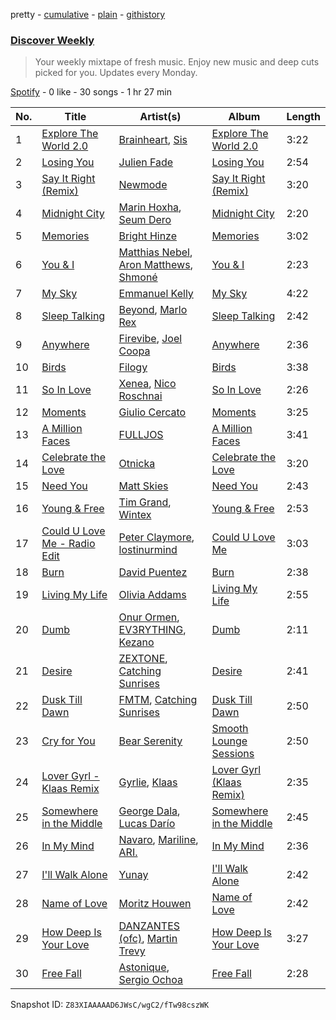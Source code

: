 pretty - [cumulative](/playlists/cumulative/37i9dQZEVXcMQ21aVFwcU6.md) - [plain](/playlists/plain/37i9dQZEVXcMQ21aVFwcU6) - [githistory](https://github.githistory.xyz/mdn522/spotify-playlist-archive/blob/main/playlists/plain/37i9dQZEVXcMQ21aVFwcU6)

### [Discover Weekly](https://open.spotify.com/playlist/37i9dQZEVXcMQ21aVFwcU6)

> Your weekly mixtape of fresh music\. Enjoy new music and deep cuts picked for you\. Updates every Monday.

[Spotify](https://open.spotify.com/user/spotify) - 0 like - 30 songs - 1 hr 27 min

| No. | Title | Artist(s) | Album | Length |
|---|---|---|---|---|
| 1 | [Explore The World 2.0](https://open.spotify.com/track/26XWYbBztqB9cUMiYMREWJ) | [Brainheart](https://open.spotify.com/artist/6WbG5UvM4fTvxSms7Gj2hI), [Sis](https://open.spotify.com/artist/6OEtdqRziJtpIBSFTLnACO) | [Explore The World 2.0](https://open.spotify.com/album/46WngTf8EepjS0JMss1TVI) | 3:22 |
| 2 | [Losing You](https://open.spotify.com/track/7mNXqJNUEPqiALzp1I9Yk1) | [Julien Fade](https://open.spotify.com/artist/75jzFWGzvtNIwV7xoAp0wg) | [Losing You](https://open.spotify.com/album/5P1uESXjGvtcUpwB8IyWsV) | 2:54 |
| 3 | [Say It Right \(Remix\)](https://open.spotify.com/track/3TIZpLwt4njg5tGn4Ty0aC) | [Newmode](https://open.spotify.com/artist/3v1ZN24fzav4YCwT0mYFQc) | [Say It Right \(Remix\)](https://open.spotify.com/album/2bpt2wRYzLOVtfkX8Tkm0s) | 3:20 |
| 4 | [Midnight City](https://open.spotify.com/track/1KOtl5DkKnNcDqLGbdEV8Y) | [Marin Hoxha](https://open.spotify.com/artist/69kFCyHDE14cRD1cctCCcd), [Seum Dero](https://open.spotify.com/artist/6eGgbPwTTb03wQfPprxoOO) | [Midnight City](https://open.spotify.com/album/4m2roDlRH9lshAZ0AnzynR) | 2:20 |
| 5 | [Memories](https://open.spotify.com/track/7dza6AfqBSGOf9VxtBhv19) | [Bright Hinze](https://open.spotify.com/artist/09f3IvRGUZIssocLZvvn9m) | [Memories](https://open.spotify.com/album/2bq4MKtqBv9QsqkflN6tHg) | 3:02 |
| 6 | [You & I](https://open.spotify.com/track/61JLENhCV6eKWimgK2ALhN) | [Matthias Nebel](https://open.spotify.com/artist/2D24jOmU0AiPYctJuloI7a), [Aron Matthews](https://open.spotify.com/artist/7cmyUzMi6RNTKMiEpLUyxH), [Shmoné](https://open.spotify.com/artist/0sudyYHa8A83i2uOUj0N8Z) | [You & I](https://open.spotify.com/album/0eglwxd7sKJuVxF4pFaWe8) | 2:23 |
| 7 | [My Sky](https://open.spotify.com/track/57a1YiiHSa66S2XhbnGRJY) | [Emmanuel Kelly](https://open.spotify.com/artist/6ii597RU1C6t7DQKIXFvzl) | [My Sky](https://open.spotify.com/album/1l3wbd9AZCHsXnbofHaXK6) | 4:22 |
| 8 | [Sleep Talking](https://open.spotify.com/track/5B8yexFn22KcFZKuf7zFAc) | [Beyond](https://open.spotify.com/artist/1LRi3bUYAUxAbvkKxASx9C), [Marlo Rex](https://open.spotify.com/artist/3honvvPh3jtS2fTJEYKexS) | [Sleep Talking](https://open.spotify.com/album/2PSHBHwt0d4Q75mzAIDfh5) | 2:42 |
| 9 | [Anywhere](https://open.spotify.com/track/7a1v8RwsFOtJwtdRqBfXbN) | [Firevibe](https://open.spotify.com/artist/2CkqcLoo2rhbO8GLRVZika), [Joel Coopa](https://open.spotify.com/artist/36Wo4JMbqaHm0wzCuDxBuD) | [Anywhere](https://open.spotify.com/album/6Wuh6HeTWh08SkpWJpZVmx) | 2:36 |
| 10 | [Birds](https://open.spotify.com/track/2wPeuzpuc75XEx04dKwuG1) | [Filogy](https://open.spotify.com/artist/3O6xEaGWnalrlF4zZKcoTN) | [Birds](https://open.spotify.com/album/5aU0oNWEI3FLCxdQePYKTl) | 3:38 |
| 11 | [So In Love](https://open.spotify.com/track/1mAaYIcgOR8Foky1saBI6u) | [Xenea](https://open.spotify.com/artist/6uj4h2viv2rNRNFYHbZ30x), [Nico Roschnai](https://open.spotify.com/artist/6iRLwFSaquEZ3L4Dwz05vW) | [So In Love](https://open.spotify.com/album/6g09WWBihPiC0R8sPpvILN) | 2:26 |
| 12 | [Moments](https://open.spotify.com/track/6UeNDRPzHV1s8wd2b4oT2h) | [Giulio Cercato](https://open.spotify.com/artist/4OG7H62vBbYXcQeHCUPsYm) | [Moments](https://open.spotify.com/album/5JbLReyMpt4AEtumtCQAfp) | 3:25 |
| 13 | [A Million Faces](https://open.spotify.com/track/7JzR12e2vRmyoRAooUXjBJ) | [FULLJOS](https://open.spotify.com/artist/4fZ6qbm72PCF4TSVwZ4qec) | [A Million Faces](https://open.spotify.com/album/4Bpz4A9CrRpADU3PcLnXV7) | 3:41 |
| 14 | [Celebrate the Love](https://open.spotify.com/track/4sUofQF0EBUCxxR6D24lRZ) | [Otnicka](https://open.spotify.com/artist/3tSmEw5WMGAZ6sxt9Dt3Nt) | [Celebrate the Love](https://open.spotify.com/album/7ilf86HEFpfoWjSPtM0HHy) | 3:20 |
| 15 | [Need You](https://open.spotify.com/track/51LSDqeMdRs6Rgqn3qzfE2) | [Matt Skies](https://open.spotify.com/artist/5JTSx5Er9t8MiZ0VyJsJKk) | [Need You](https://open.spotify.com/album/18ENGHlDjjYYgWpN7uygIj) | 2:43 |
| 16 | [Young & Free](https://open.spotify.com/track/13Dm7D7rkL3ZPMX0uxF2CM) | [Tim Grand](https://open.spotify.com/artist/5s7hwju24qO7raJrUEYsON), [Wintex](https://open.spotify.com/artist/1zNYVLzLLbwqyb92YrLV85) | [Young & Free](https://open.spotify.com/album/3ABBdgrkdJtLw1rWAoiKWR) | 2:53 |
| 17 | [Could U Love Me \- Radio Edit](https://open.spotify.com/track/1R19SaJmbGNDKWcS4BgHvR) | [Peter Claymore](https://open.spotify.com/artist/3KrY7rjviDEePGFjY5iylJ), [lostinurmind](https://open.spotify.com/artist/1IghDXlVHGtdOqAwCC9twj) | [Could U Love Me](https://open.spotify.com/album/0s5K0UEntn8n1p6ifgrvA3) | 3:03 |
| 18 | [Burn](https://open.spotify.com/track/49B2nbhiXZMQzIp5txtn2d) | [David Puentez](https://open.spotify.com/artist/4gSsv9FQDyXx0GUkZYha7v) | [Burn](https://open.spotify.com/album/4mFCVN4WSXbNUtfxJufvLE) | 2:38 |
| 19 | [Living My Life](https://open.spotify.com/track/1mSyD9tczaohM1hKB6A13v) | [Olivia Addams](https://open.spotify.com/artist/56o9EclNeDcE7p8txENfLn) | [Living My Life](https://open.spotify.com/album/1IfkjFiWswsi2FfOvO4rZp) | 2:55 |
| 20 | [Dumb](https://open.spotify.com/track/5MeWmbqeBIalPwUiic8pSj) | [Onur Ormen](https://open.spotify.com/artist/45YI93cvo54OYOBHiNI9zL), [EV3RYTHING](https://open.spotify.com/artist/1biuR3Rd4YZfcYVG8f7QAk), [Kezano](https://open.spotify.com/artist/0Le6TvnuhTKjcrNYENXDX4) | [Dumb](https://open.spotify.com/album/7q0YyxGn8zWBfWDPPeAnrS) | 2:11 |
| 21 | [Desire](https://open.spotify.com/track/1mFvzhLbVatFcdxvp2qxQt) | [ZEXTONE](https://open.spotify.com/artist/0t2rVUFJxfR071gkSIwiCC), [Catching Sunrises](https://open.spotify.com/artist/1ZRHglRvKYNVcLjp1YAsSz) | [Desire](https://open.spotify.com/album/7stgutvoo1fdbvAkQFgxmg) | 2:41 |
| 22 | [Dusk Till Dawn](https://open.spotify.com/track/2Y8F6VghlLx4lpUSDOTHZK) | [FMTM](https://open.spotify.com/artist/59rzq7zL5EJrmwWLPzDb0e), [Catching Sunrises](https://open.spotify.com/artist/1ZRHglRvKYNVcLjp1YAsSz) | [Dusk Till Dawn](https://open.spotify.com/album/4s0udnWNEJ504qJDGTyY5A) | 2:50 |
| 23 | [Cry for You](https://open.spotify.com/track/3PltmhP5oVGdZQUAwi0ptL) | [Bear Serenity](https://open.spotify.com/artist/3k5QDvytKtVEi5EI7XxtZS) | [Smooth Lounge Sessions](https://open.spotify.com/album/5TMSWQ8WZ3y6RKq3g8gaIi) | 2:50 |
| 24 | [Lover Gyrl \- Klaas Remix](https://open.spotify.com/track/5VEHedrqPo1q0iyr5dQUQz) | [Gyrlie](https://open.spotify.com/artist/3A6nbaLFlZI5PxsaG0wdLE), [Klaas](https://open.spotify.com/artist/25sJFKMqDENdsTF7zRXoif) | [Lover Gyrl \(Klaas Remix\)](https://open.spotify.com/album/5j7T5Ic2gf0NQGqYFaVy1i) | 2:35 |
| 25 | [Somewhere in the Middle](https://open.spotify.com/track/5g42EvrnXx7TUKmYVRp2Y3) | [George Dala](https://open.spotify.com/artist/2l7ILQ77GLYbIYpYWjTo1p), [Lucas Darío](https://open.spotify.com/artist/3AVFDC4WbI9LW91DutdUvM) | [Somewhere in the Middle](https://open.spotify.com/album/3yfKfeQLcQ8JseYNmXq77Q) | 2:45 |
| 26 | [In My Mind](https://open.spotify.com/track/3vFMqJh6spfrNtY9GFMKG4) | [Navaro](https://open.spotify.com/artist/1NTpb0EU5OWNdUqtWEdnSW), [Mariline](https://open.spotify.com/artist/3NLFKv17mDCARVJdf3a2s4), [ARI.](https://open.spotify.com/artist/1sU6iL25uBQqFwNFLr8E65) | [In My Mind](https://open.spotify.com/album/0zaaLYOl1QwivaJ7NTWuM3) | 2:36 |
| 27 | [I'll Walk Alone](https://open.spotify.com/track/6KDhiqcMelqYOi7cUJfnKo) | [Yunay](https://open.spotify.com/artist/691FUQio7oA7YFoq82gifj) | [I'll Walk Alone](https://open.spotify.com/album/7vRfa1VKo5FGZVcdRLJxtw) | 2:42 |
| 28 | [Name of Love](https://open.spotify.com/track/3ElbOy8W6X78ASAcV4RgTI) | [Moritz Houwen](https://open.spotify.com/artist/0yBYvmK8THT6LBvVvnsNYT) | [Name of Love](https://open.spotify.com/album/2y3JC1SsYkIUG0txgChmNk) | 2:42 |
| 29 | [How Deep Is Your Love](https://open.spotify.com/track/5x9zAAN50V2AmT7i4oUe1R) | [DANZANTES \(ofc\)](https://open.spotify.com/artist/6Lp664rzwMVpZYWKdWzrmy), [Martin Trevy](https://open.spotify.com/artist/0i3OcVzzb5UEdC4j4hRQte) | [How Deep Is Your Love](https://open.spotify.com/album/2OLOaNtIm7QA5zCpiE8xas) | 3:27 |
| 30 | [Free Fall](https://open.spotify.com/track/1XSMcpNvYttlzvgON9QbBJ) | [Astonique](https://open.spotify.com/artist/4ELJX3Ma2Oe4zvw3Tv6Z3T), [Sergio Ochoa](https://open.spotify.com/artist/1L2ApNJDbYYik14z6uuMKc) | [Free Fall](https://open.spotify.com/album/5rETRoHV2a7v9ked01p9ZX) | 2:28 |

Snapshot ID: `Z83XIAAAAAD6JWsC/wgC2/fTw98cszWK`
